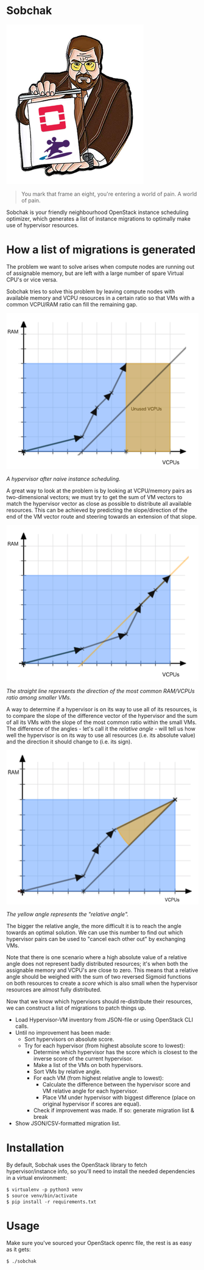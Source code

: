 # Sobchak

![logo](img/logo.png)

> You mark that frame an eight, you're entering a world of pain. A world of
> pain.

Sobchak is your friendly neighbourhood OpenStack instance scheduling optimizer,
which generates a list of instance migrations to optimally make use of
hypervisor resources.

# How a list of migrations is generated

The problem we want to solve arises when compute nodes are running out of
assignable memory, but are left with a large number of spare Virtual CPU's or
vice versa.

Sobchak tries to solve this problem by leaving compute nodes with available
memory and VCPU resources in a certain ratio so that VMs with a common VCPU/RAM
ratio can fill the remaining gap.

![Hypervisor after naive instance scheduling](img/README-1.png)

_A hypervisor after naive instance scheduling._

A great way to look at the problem is by looking at VCPU/memory pairs as
two-dimensional vectors; we must try to get the sum of VM vectors to match the
hypervisor vector as close as possible to distribute all available resources.
This can be achieved by predicting the slope/direction of the end of the VM
vector route and steering towards an extension of that slope.

![Hypervisor after predictive instance scheduling](img/README-2.png)

_The straight line represents the direction of the most common RAM/VCPUs ratio
among smaller VMs._

A way to determine if a hypervisor is on its way to use all of its resources, is
to compare the slope of the difference vector of the hypervisor and the sum of
all its VMs with the slope of the most common ratio within the small VMs. The
difference of the angles - let's call it the *relative angle* - will tell us how
well the hypervisor is on its way to use all resources (i.e. its absolute value)
and the direction it should change to (i.e. its sign).

![Relative angle](img/README-3.png)

_The yellow angle represents the "relative angle"._

The bigger the relative angle, the more difficult it is to reach the angle
towards an optimal solution. We can use this number to find out which hypervisor
pairs can be used to "cancel each other out" by exchanging VMs.

Note that there is one scenario where a high absolute value of a relative angle
does not represent badly distributed resources; it's when both the assignable
memory and VCPU's are close to zero. This means that a relative angle should be
weighed with the sum of two reversed Sigmoid functions on both resources to
create a *score* which is also small when the hypervisor resources are almost
fully distributed.

Now that we know which hypervisors should re-distribute their resources, we can
construct a list of migrations to patch things up.

- Load Hypervisor-VM inventory from JSON-file or using OpenStack CLI calls.
- Until no improvement has been made:
  - Sort hypervisors on absolute score.
  - Try for each hypervisor (from highest absolute score to lowest):
    - Determine which hypervisor has the score which is closest to the inverse
      score of the current hypervisor.
    - Make a list of the VMs on both hypervisors.
    - Sort VMs by relative angle.
    - For each VM (from highest relative angle to lowest):
      - Calculate the difference between the hypervisor score and VM relative
        angle for each hypervisor.
      - Place VM under hypervisor with biggest difference (place on original
        hypervisor if scores are equal).
    - Check if improvement was made. If so: generate migration list & break
- Show JSON/CSV-formatted migration list.

# Installation

By default, Sobchak uses the OpenStack library to fetch hypervisor/instance
info, so you'll need to install the needed dependencies in a virtual
environment:

```
$ virtualenv -p python3 venv
$ source venv/bin/activate
$ pip install -r requirements.txt
```

# Usage

Make sure you've sourced your OpenStack openrc file, the rest is as easy as it
gets:

```bash
$ ./sobchak
```
